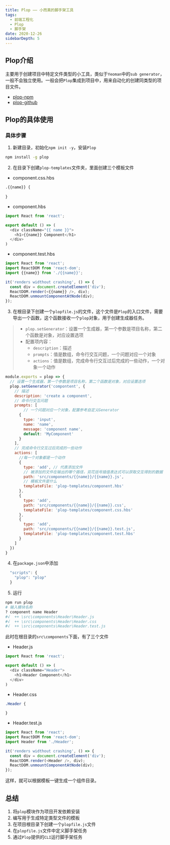 ```yaml
---
title: Plop —— 小而美的脚手架工具
tags: 
  - 前端工程化
  - Plop
  - 脚手架
date: 2020-12-26
sidebarDepth: 5
---
```

## Plop介绍

主要用于创建项目中特定文件类型的小工具，类似于`Yeoman`中的`sub generator`，一般不会独立使用。一般会把`Plop`集成到项目中，用来自动化的创建同类型的项目文件。

- [plop-npm](https://www.npmjs.com/package/plop)
- [plop-github](https://github.com/plopjs/plop)
## Plop的具体使用
### 具体步骤
1. 新建目录，初始化`npm init -y`，安装`Plop`

```bash
npm install -g plop
```

2. 在目录下创建`plop-templates`文件夹，里面创建三个模板文件

- component.css.hbs

```css
.{{name}} {
  
}
```
- component.hbs

```js
import React from 'react';

export default () => (
  <div className="{{ name }}">
    <h1>{{name}} Component</h1>
  </div>
)
```

- component.test.hbs
```js
import React from 'react';
import ReactDOM from 'react-dom';
import {{name}} from './{{name}}';

it('renders widthout crashing', () => {
  const div = document.createElement('div');
  ReactDOM.render(<{{name}} />, div);
  ReactDOM.unmountComponentAtNode(div);
});
```

3. 在根目录下创建一个`plopfile.js`的文件，这个文件是`Plop`的入口文件，需要导出一个函数，这个函数接收一个`plop`对象，用于创建生成器任务。

> - `plop.setGenerator`：设置一个生成器，第一个参数是项目名称，第二个函数是对象，对应设置选项
> - 配置项内容：
>	 + `description`：描述
>    + `prompts`：值是数组，命令行交互问题，一个问题对应一个对象
>    + `actions`：值是数组，完成命令行交互过后完成的一些动作，一个对象一个动作
```js
module.exports = plop => {
  // 设置一个生成器，第一个参数是项目名称，第二个函数是对象，对应设置选项
  plop.setGenerator('compontent', {
    // 描述
    description: 'create a component',
    // 命令行交互问题
    prompts: [
        // 一个问题对应一个对象，配置参考自定义Generator
      {
        type: 'input',
        name: 'name',
        message: 'component name',
        default: 'MyComponent'
      }
    ],
    // 完成命令行交互过后完成的一些动作
    actions: [
      //每一个对象都是一个动作
      {
        type: 'add', // 代表添加文件
        // 被添加的文件在输出的哪个路径，双花括号插值表达式可以获取交互得到的数据
        path: 'src/components/{{name}}/{{name}}.js',
        // 模板文件是什么
        templateFile: 'plop-templates/component.hbs'
      },
      {
        type: 'add',
        path: 'src/components/{{name}}/{{name}}.css',
        templateFile: 'plop-templates/component.css.hbs'
      },
      {
        type: 'add',
        path: 'src/components/{{name}}/{{name}}.test.js',
        templateFile: 'plop-templates/component.test.hbs'
      }
    ]
  })
}
```
4. 在`package.json`中添加
```js
  "scripts": {
    "plop": "plop"
  }
```

5. 运行
```bash
npm run plop
# 输入模块名称
? component name Header
#√  ++ \src\components\Header\Header.js
#√  ++ \src\components\Header\Header.css
#√  ++ \src\components\Header\Header.test.js
```
此时在根目录的`src\components`下面，有了三个文件

- Header.js

```js
import React from 'react';

export default () => (
  <div className="Header">
    <h1>Header Component</h1>
  </div>
)
```
- Header.css

```css
.Header {
  
}
```

- Header.test.js

```js
import React from 'react';
import ReactDOM from 'react-dom';
import Header from './Header';

it('renders widthout crashing', () => {
  const div = document.createElement('div');
  ReactDOM.render(<Header />, div);
  ReactDOM.unmountComponentAtNode(div);
});
```

这样，就可以根据模板一键生成一个组件目录。

## 总结
1. 将`plop`模块作为项目开发依赖安装 
2. 编写用于生成特定类型文件的模板
3. 在项目根目录下创建一个`plopfile.js`文件
4. 在`plopfile.js`文件中定义脚手架任务
5. 通过`Plop`提供的`CLI`运行脚手架任务


